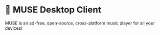 # 🎵 MUSE Desktop Client
MUSE is an ad-free, open-source, cross-platform music player for all your devices!